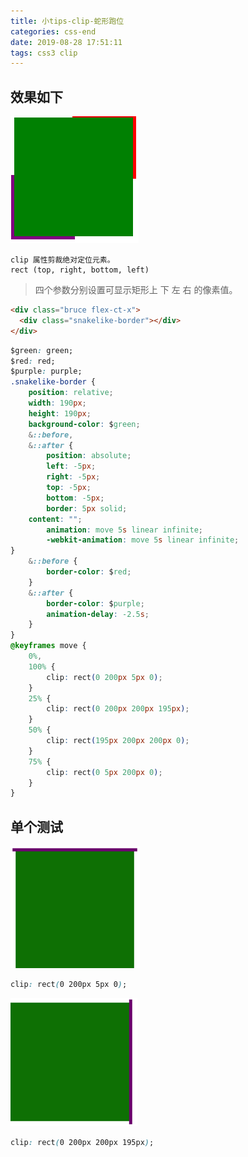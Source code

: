```yaml
---
title: 小tips-clip-蛇形跑位
categories: css-end
date: 2019-08-28 17:51:11
tags: css3 clip
---
```

## 效果如下
![blockchain](https://raw.githubusercontent.com/xiaosongread/github-xiaosongread-hexo/master/img-folder/clip.gif)
<!-- more -->
```
clip 属性剪裁绝对定位元素。
rect (top, right, bottom, left)
```
> 四个参数分别设置可显示矩形上 下 左 右 的像素值。

```html
<div class="bruce flex-ct-x">
  <div class="snakelike-border"></div>
</div>
```
```css
$green: green;
$red: red;
$purple: purple;
.snakelike-border {
	position: relative;
	width: 190px;
	height: 190px;
	background-color: $green;
	&::before,
	&::after {
		position: absolute;
		left: -5px;
		right: -5px;
		top: -5px;
		bottom: -5px;
		border: 5px solid;
    content: "";
		animation: move 5s linear infinite;
		-webkit-animation: move 5s linear infinite;
}
	&::before {
		border-color: $red;
	}
	&::after {
		border-color: $purple;
		animation-delay: -2.5s;
	}
}
@keyframes move {
	0%,
	100% {
		clip: rect(0 200px 5px 0);
	}
	25% {
		clip: rect(0 200px 200px 195px);
	}
	50% {
		clip: rect(195px 200px 200px 0);
	}
	75% {
		clip: rect(0 5px 200px 0);
	}
}
```
## 单个测试
![blockchain](https://raw.githubusercontent.com/xiaosongread/github-xiaosongread-hexo/master/img-folder/clip-1.png)
```css
clip: rect(0 200px 5px 0);
```

![blockchain](https://raw.githubusercontent.com/xiaosongread/github-xiaosongread-hexo/master/img-folder/clip-2.png)
```css
clip: rect(0 200px 200px 195px);
```